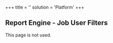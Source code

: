 +++
title = ''
solution = 'Platform'
+++

## Report Engine - Job User Filters

This page is not used.
